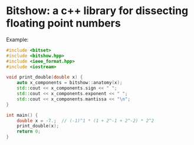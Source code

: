 # Bitshow: a c++ library for dissecting floating point numbers

Example:

```cpp
#include <bitset>
#include <bitshow.hpp>
#include <ieee_format.hpp>
#include <iostream>

void print_double(double x) {
    auto x_components = bitshow::anatomy(x);
    std::cout << x_components.sign << " ";
    std::cout << x_components.exponent << " ";
    std::cout << x_components.mantissa << "\n";
}

int main() {
    double x = -7.;  // (-1)^1 * (1 + 2^-1 + 2^-2) * 2^2
    print_double(x);
    return 0;
}
```
